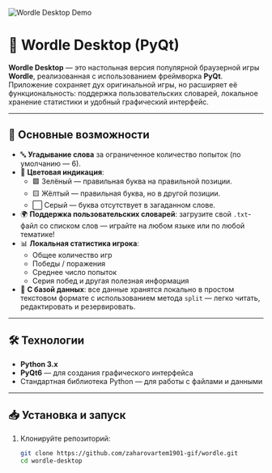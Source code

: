 ![Wordle Desktop Demo](https://github.com/user-attachments/assets/f014af6b-2709-4bfa-9674-e6cabaeb9754)

# 🧩 Wordle Desktop (PyQt)

**Wordle Desktop** — это настольная версия популярной браузерной игры **Wordle**, реализованная с использованием фреймворка **PyQt**.  
Приложение сохраняет дух оригинальной игры, но расширяет её функциональность: поддержка пользовательских словарей, локальное хранение статистики и удобный графический интерфейс.

---

## 🎯 Основные возможности

- 🔤 **Угадывание слова** за ограниченное количество попыток (по умолчанию — 6).
- 📌 **Цветовая индикация**:
  - 🟩 Зелёный — правильная буква на правильной позиции.
  - 🟨 Жёлтый — правильная буква, но в другой позиции.
  - ⬜ Серый — буква отсутствует в загаданном слове.
- 🌍 **Поддержка пользовательских словарей**: загрузите свой `.txt`-файл со списком слов — играйте на любом языке или по любой тематике!
- 📊 **Локальная статистика игрока**:
  - Общее количество игр
  - Победы / поражения
  - Среднее число попыток
  - Серия побед и другая полезная информация
- 💾 **С базой данных**: все данные хранятся локально в простом текстовом формате с использованием метода `split` — легко читать, редактировать и резервировать.

---

## 🛠 Технологии

- **Python 3.x**
- **PyQt6** — для создания графического интерфейса
- Стандартная библиотека Python — для работы с файлами и данными

---

## 📥 Установка и запуск

1. Клонируйте репозиторий:
   ```bash
   git clone https://github.com/zaharovartem1901-gif/wordle.git
   cd wordle-desktop
